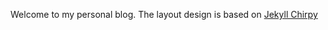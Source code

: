 Welcome to my personal blog. The layout design is based on [Jekyll
Chirpy](https://github.com/cotes2020/jekyll-theme-chirpy)
